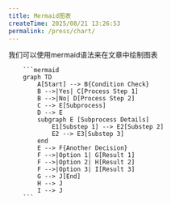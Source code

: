 ```yaml
---
title: Mermaid图表
createTime: 2025/08/21 13:26:53
permalink: /press/chart/
---
```


我们可以使用mermaid语法来在文章中绘制图表
```
    ```mermaid
    graph TD
        A[Start] --> B{Condition Check}
        B -->|Yes| C[Process Step 1]
        B -->|No| D[Process Step 2]
        C --> E[Subprocess]
        D --> E
        subgraph E [Subprocess Details]
            E1[Substep 1] --> E2[Substep 2]
            E2 --> E3[Substep 3]
        end
        E --> F{Another Decision}
        F -->|Option 1| G[Result 1]
        F -->|Option 2| H[Result 2]
        F -->|Option 3| I[Result 3]
        G --> J[End]
        H --> J
        I --> J
    ```
```